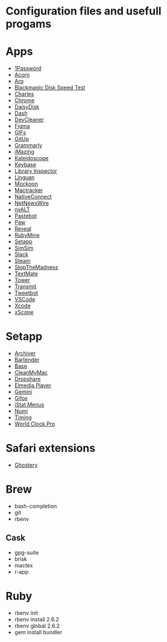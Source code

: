 # Configuration files and usefull progams

# Apps

- [1Password](https://agilebits.com/onepassword)
- [Acorn](http://flyingmeat.com/acorn/)
- [Arq](https://www.arqbackup.com)
- [Blackmagic Disk Speed Test](https://itunes.apple.com/br/app/blackmagic-disk-speed-test/id425264550?l=en&mt=12)
- [Charles](http://www.charlesproxy.com)
- [Chrome](https://www.google.com/chrome/)
- [DaisyDisk](https://daisydiskapp.com)
- [Dash](https://kapeli.com/dash)
- [DevCleaner](https://apps.apple.com/br/app/devcleaner-for-xcode/id1388020431?l=en&mt=12)
- [Figma](https://www.figma.com/downloads/)
- [GIFs](https://github.com/orta/GIFs)
- [GitUp](http://gitup.co)
- [Grammarly](https://grammarly.com)
- [iMazing](https://imazing.com/download/macos)
- [Kaleidoscope](http://www.kaleidoscopeapp.com)
- [Keybase](https://keybase.io)
- [Library Inspector](https://itunes.apple.com/br/app/library-inspector/id431808420?l=en&mt=12)
- [Linguan](http://linguanapp.com)
- [Mockoon](https://mockoon.com)
- [Mactracker](http://mactracker.ca)
- [NativeConnect](https://nativeconnect.app)
- [NetNewsWire](https://ranchero.com/netnewswire/)
- [nvALT](http://brettterpstra.com/projects/nvalt/)
- [Pastebot](https://tapbots.com/pastebot/)
- [Paw](https://paw.cloud)
- [Reveal](http://revealapp.com)
- [RubyMine](https://www.jetbrains.com/ruby/download/#section=mac)
- [Setapp](https://setapp.com)
- [SimSim](https://github.com/dsmelov/simsim)
- [Slack](https://slack.com)
- [Steam](https://steamcommunity.com)
- [StopTheMadness](https://apps.apple.com/br/app/stopthemadness/id1376402589?l=en&mt=12)
- [TextMate](https://macromates.com)
- [Tower](https://www.git-tower.com/mac)
- [Transmit](https://panic.com/transmit/)
- [Tweetbot](http://tapbots.com/tweetbot/)
- [VSCode](https://code.visualstudio.com)
- [Xcode](https://itunes.apple.com/br/app/xcode/id497799835?l=en&mt=12)
- [xScope](http://xscopeapp.com)

# Setapp

- [Archiver](http://archiverapp.com)
- [Bartender](https://www.macbartender.com)
- [Base](https://menial.co.uk/base/)
- [CleanMyMac](http://macpaw.com/cleanmymac)
- [Dropshare](https://dropshare.cloud)
- [Elmedia Player](https://mac.eltima.com/media-player.html)
- [Gemini](https://macpaw.com/gemini)
- [Gifox](http://gifox.io)
- [iStat Menus](https://bjango.com/mac/istatmenus/)
- [Numi](http://numi.io)
- [Timing](http://timingapp.com)
- [World Clock Pro](http://worldclock.pro)

# Safari extensions

- [Ghostery](https://www.ghostery.com/en/)

# Brew

- bash-completion
- git
- rbenv

## Cask

- gpg-suite
- brisk
- mactex
- r-app

# Ruby

- rbenv init
- rbenv install 2.6.2
- rbenv global 2.6.2
- gem install bundler
